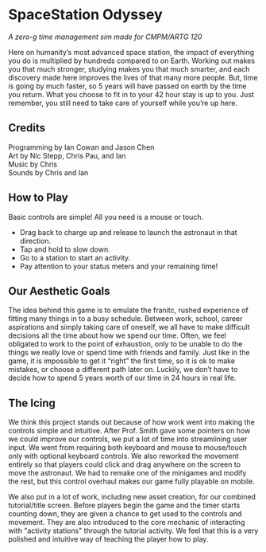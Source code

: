 
# SpaceStation Odyssey

*A zero-g time management sim made for CMPM/ARTG 120*

Here on humanity’s most advanced space station, the impact of everything you do is multiplied by hundreds compared to on Earth. Working out makes you that much stronger, studying makes you that much smarter, and each discovery made here improves the lives of that many more people. But, time is going by much faster, so 5 years will have passed on earth by the time you return. What you choose to fit in to your 42 hour stay is up to you. Just remember, you still need to take care of yourself while you’re up here.

## Credits

Programming by Ian Cowan and Jason Chen  
Art by Nic Stepp, Chris Pau, and Ian  
Music by Chris  
Sounds by Chris and Ian

## How to Play

Basic controls are simple! All you need is a mouse or touch.  
- Drag back to charge up and release to launch the astronaut in that direction.  
- Tap and hold to slow down.
- Go to a station to start an activity.
- Pay attention to your status meters and your remaining time!

## Our Aesthetic Goals

The idea behind this game is to emulate the franitc, rushed experience of fitting many things in to a busy schedule. Between work, school, career aspirations and simply taking care of oneself, we all have to make difficult decisions all the time about how we spend our time. Often, we feel obligated to work to the point of exhaustion, only to be unable to do the things we really love or spend time with friends and family. Just like in the game, it is impossible to get it “right” the first time, so it is ok to make mistakes, or choose a different path later on. Luckily, we don’t have to decide how to spend 5 years worth of our time in 24 hours in real life.

## The Icing

We think this project stands out because of how work went into making the controls simple and intuitive. After Prof. Smith gave some pointers on how we could improve our controls, we put a lot of time into streamlining user input. We went from requiring both keyboard and mouse to mouse/touch only with optional keyboard controls. We also reworked the movement entirely so that players could click and drag anywhere on the screen to move the astronaut. We had to remake one of the minigames and modify the rest, but this control overhaul makes our game fully playable on mobile. 

We also put in a lot of work, including new asset creation, for our combined tutorial/title screen. Before players begin the game and the timer starts counting down, they are given a chance to get used to the controls and movement. They are also introduced to the core mechanic of interacting with "activity stations" through the tutorial activity. We feel that this is a very polished and intuitive way of teaching the player how to play.
